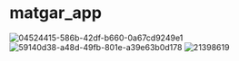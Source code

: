 # matgar_app
![04524415-586b-42df-b660-0a67cd9249e1](https://user-images.githubusercontent.com/88461397/142268131-17f48be2-aefd-49a1-a89c-61218ee0afdb.jpg)
![59140d38-a48d-49fb-801e-a39e63b0d178](https://user-images.githubusercontent.com/88461397/142268443-6c833903-a017-45ad-ba70-322e58389a36.jpg)
![21398619](https://user-images.githubusercontent.com/88461397/142268486-9973c0a9-9cf1-40df-b08c-73963bf8ba7c.jpg)


